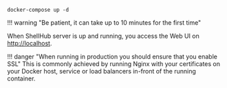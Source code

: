 ```
docker-compose up -d
```

!!! warning "Be patient, it can take up to 10 minutes for the first time"

When ShellHub server is up and running, you access the Web UI on [http://localhost](http://localhost).

!!! danger "When running in production you should ensure that you enable SSL"
	This is commonly achieved by running Nginx with your certificates on your
	Docker host, service or load balancers in-front of the running container.
